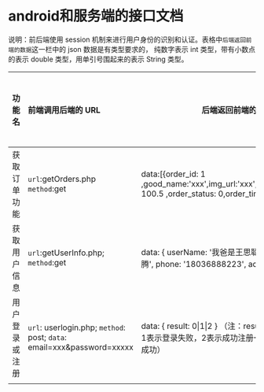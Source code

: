 # android和服务端的接口文档

说明：前后端使用 session 机制来进行用户身份的识别和认证。表格中`后端返回前端的数据`这一栏中的 json 数据是有类型要求的， 纯数字表示 int 类型，带有小数点的表示 double 类型，用单引号围起来的表示 String 类型。

| 功能名     | 前端调用后端的 URL                              | 后端返回前端的数据                                | 备注   | 后端是否完成 |      |
| ------- | :--------------------------------------- | ---------------------------------------- | ---- | ------ | ---- |
| 获取订单功能  | `url`:getOrders.php `method`:get         | data:[{order_id: 1 ,good_name:'xxx',img_url:'xxx',amount:2,unit_price: 100.5 ,order_status: 0,order_time:'xxx'},{...}] | 无    | 否      |      |
| 获取用户信息  | `url`:getUserInfo.php; `method`:get      | data: { userName: '我爸是王思聪', realName: '马化腾', phone: '18036888223', address: 'xxxxxx' } | 无    | 否      |      |
| 用户登录或注册 | `url`: userlogin.php; `method`: post; `data`: email=xxx&password=xxxxx | data: { result: 0\|1\|2 } （注：result为0表示登录成功，1表示登录失败，2表示成功注册一个新的账户并且登录成功） | 无    | 否      |      |
|         |                                          |                                          |      |        |      |


